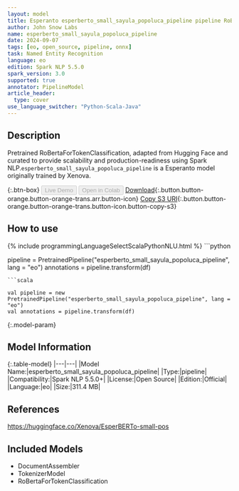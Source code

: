 ```yaml
---
layout: model
title: Esperanto esperberto_small_sayula_popoluca_pipeline pipeline RoBertaForTokenClassification from Xenova
author: John Snow Labs
name: esperberto_small_sayula_popoluca_pipeline
date: 2024-09-07
tags: [eo, open_source, pipeline, onnx]
task: Named Entity Recognition
language: eo
edition: Spark NLP 5.5.0
spark_version: 3.0
supported: true
annotator: PipelineModel
article_header:
  type: cover
use_language_switcher: "Python-Scala-Java"
---
```


## Description

Pretrained RoBertaForTokenClassification, adapted from Hugging Face and curated to provide scalability and production-readiness using Spark NLP.`esperberto_small_sayula_popoluca_pipeline` is a Esperanto model originally trained by Xenova.

{:.btn-box}
<button class="button button-orange" disabled>Live Demo</button>
<button class="button button-orange" disabled>Open in Colab</button>
[Download](https://s3.amazonaws.com/auxdata.johnsnowlabs.com/public/models/esperberto_small_sayula_popoluca_pipeline_eo_5.5.0_3.0_1725668133672.zip){:.button.button-orange.button-orange-trans.arr.button-icon}
[Copy S3 URI](s3://auxdata.johnsnowlabs.com/public/models/esperberto_small_sayula_popoluca_pipeline_eo_5.5.0_3.0_1725668133672.zip){:.button.button-orange.button-orange-trans.button-icon.button-copy-s3}

## How to use



<div class="tabs-box" markdown="1">
{% include programmingLanguageSelectScalaPythonNLU.html %}
```python

pipeline = PretrainedPipeline("esperberto_small_sayula_popoluca_pipeline", lang = "eo")
annotations =  pipeline.transform(df)   

```
```scala

val pipeline = new PretrainedPipeline("esperberto_small_sayula_popoluca_pipeline", lang = "eo")
val annotations = pipeline.transform(df)

```
</div>

{:.model-param}
## Model Information

{:.table-model}
|---|---|
|Model Name:|esperberto_small_sayula_popoluca_pipeline|
|Type:|pipeline|
|Compatibility:|Spark NLP 5.5.0+|
|License:|Open Source|
|Edition:|Official|
|Language:|eo|
|Size:|311.4 MB|

## References

https://huggingface.co/Xenova/EsperBERTo-small-pos

## Included Models

- DocumentAssembler
- TokenizerModel
- RoBertaForTokenClassification